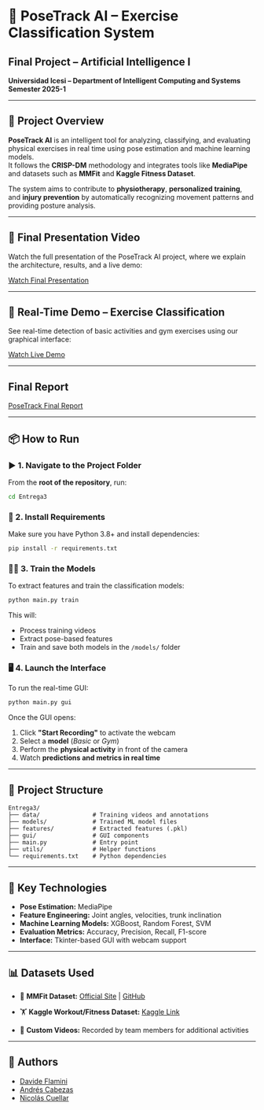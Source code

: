 # 🧠 PoseTrack AI – Exercise Classification System

## Final Project – Artificial Intelligence I

**Universidad Icesi – Department of Intelligent Computing and Systems**  
**Semester 2025-1**

---

## 🎯 Project Overview

**PoseTrack AI** is an intelligent tool for analyzing, classifying, and evaluating physical exercises in real time using pose estimation and machine learning models.  
It follows the **CRISP-DM** methodology and integrates tools like **MediaPipe** and datasets such as **MMFit** and **Kaggle Fitness Dataset**.

The system aims to contribute to **physiotherapy**, **personalized training**, and **injury prevention** by automatically recognizing movement patterns and providing posture analysis.

---

## 🎥 Final Presentation Video

Watch the full presentation of the PoseTrack AI project, where we explain the architecture, results, and a live demo:

[Watch Final Presentation](https://youtu.be/cDP3GSQNX2k?si=d7lbIf0mUNeByopG)

---

## 🎥 Real-Time Demo – Exercise Classification

See real-time detection of basic activities and gym exercises using our graphical interface:

[Watch Live Demo](https://youtu.be/qUk4IYl5pug?si=LfcLILjKWC4wcJ9T)

---
## Final Report

[PoseTrack Final Report](https://github.com/Nicolas-CM/PoseTrack_AI_ADN/blob/main/Entrega3/POSE_TRACK_AI_FINAL_REPORT.pdf)

---

## 📦 How to Run

### ▶️ 1. Navigate to the Project Folder

From the **root of the repository**, run:

```bash
cd Entrega3
````

### 🧠 2. Install Requirements

Make sure you have Python 3.8+ and install dependencies:

```bash
pip install -r requirements.txt
```

### 🏋️‍♂️ 3. Train the Models

To extract features and train the classification models:

```bash
python main.py train
```

This will:

* Process training videos
* Extract pose-based features
* Train and save both models in the `/models/` folder

### 🖥 4. Launch the Interface

To run the real-time GUI:

```bash
python main.py gui
```

Once the GUI opens:

1. Click **"Start Recording"** to activate the webcam
2. Select a **model** (*Basic* or *Gym*)
3. Perform the **physical activity** in front of the camera
4. Watch **predictions and metrics in real time**

---

## 📂 Project Structure

```
Entrega3/
├── data/               # Training videos and annotations
├── models/             # Trained ML model files
├── features/           # Extracted features (.pkl)
├── gui/                # GUI components
├── main.py             # Entry point
├── utils/              # Helper functions
└── requirements.txt    # Python dependencies
```

---

## 🧠 Key Technologies

* **Pose Estimation:** MediaPipe
* **Feature Engineering:** Joint angles, velocities, trunk inclination
* **Machine Learning Models:** XGBoost, Random Forest, SVM
* **Evaluation Metrics:** Accuracy, Precision, Recall, F1-score
* **Interface:** Tkinter-based GUI with webcam support

---

## 📊 Datasets Used

* 🧘 **MMFit Dataset:**
  [Official Site](https://mmfit.github.io) | [GitHub](https://github.com/KDMStromback/mm-fit)

* 🏋️ **Kaggle Workout/Fitness Dataset:**
  [Kaggle Link](https://www.kaggle.com/datasets/hasyimabdillah/workoutfitness-video)

* 🎥 **Custom Videos:**
  Recorded by team members for additional activities

---

## 👥 Authors

* [Davide Flamini](https://github.com/davidone007)
* [Andrés Cabezas](https://github.com/andrescabezas26)
* [Nicolás Cuellar](https://github.com/Nicolas-CM)
